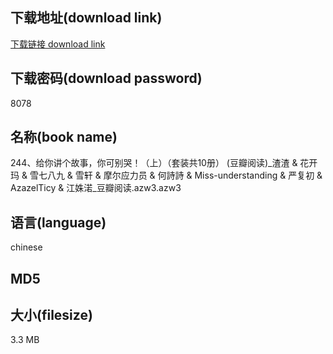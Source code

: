 ## 下载地址(download link)
[下载链接 download link](https://voluble-croquembouche-d321dc.netlify.app/?s=244%E3%80%81%E7%BB%99%E4%BD%A0%E8%AE%B2%E4%B8%AA%E6%95%85%E4%BA%8B%EF%BC%8C%E4%BD%A0%E5%8F%AF%E5%88%AB%E5%93%AD%EF%BC%81%EF%BC%88%E4%B8%8A%EF%BC%89%EF%BC%88%E5%A5%97%E8%A3%85%E5%85%B110%E5%86%8C%EF%BC%89+%28%E8%B1%86%E7%93%A3%E9%98%85%E8%AF%BB%29_%E6%B8%A3%E6%B8%A3+%26+%E8%8A%B1%E5%BC%80%E7%8E%9B+%26+%E9%9B%AA%E4%B8%83%E5%85%AB%E4%B9%9D+%26+%E9%9B%AA%E8%BD%A9+%26+%E6%91%A9%E5%B0%94%E5%BA%94%E5%8A%9B%E5%91%98+%26+%E4%BD%95%E8%A9%A9%E8%A9%A9+%26+Miss-understanding+%26+%E4%B8%A5%E5%A4%8D%E5%88%9D+%26+AzazelTicy+%26+%E6%B1%9F%E5%A7%9D%E6%B8%83_%E8%B1%86%E7%93%A3%E9%98%85%E8%AF%BB.azw3)

## 下载密码(download password)
8078

## 名称(book name)
244、给你讲个故事，你可别哭！（上）（套装共10册） (豆瓣阅读)_渣渣 & 花开玛 & 雪七八九 & 雪轩 & 摩尔应力员 & 何詩詩 & Miss-understanding & 严复初 & AzazelTicy & 江姝渃_豆瓣阅读.azw3.azw3

## 语言(language)
chinese

## MD5


## 大小(filesize)
3.3 MB
